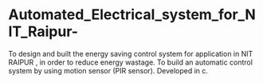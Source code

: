 # Automated_Electrical_system_for_NIT_Raipur-
To design and built the energy saving control system for application in NIT RAIPUR , in order to reduce energy wastage. To build an automatic control system by using motion sensor (PIR sensor). Developed in c.
